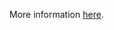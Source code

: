 More information [here](https://docs.bridgecrew.io/docs/ensure-aws-dlm-cross-region-schedules-are-encrypted).
